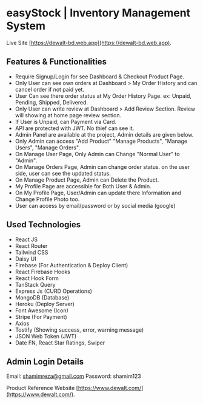 # easyStock | Inventory Management System

Live Site [https://dewalt-bd.web.app](https://dewalt-bd.web.app).

## Features & Functionalities

-   Require Signup/Login for see Dashboard & Checkout Product Page.
-   Only User can see own orders at Dashboard > My Order History and can cancel order if not paid yet.
-   User Can see there order status at My Order History Page. ex: Unpaid, Pending, Shipped, Delivered.
-   Only User can write review at Dashboard > Add Review Section. Review will showing at home page review section.
-   If User is Unpaid, can Payment via Card.
-   API are protected with JWT. No thief can see it.
-   Admin Panel are available at the project, Admin details are given below.
-   Only Admin can access "Add Product" "Manage Products", "Manage Users", "Manage Orders".
-   On Manage User Page, Only Admin can Change "Normal User" to "Admin".
-   On Manage Orders Page, Admin can change order status. on the user side, user can see the updated status.
-   On Manage Product Page, Admin can Delete the Product.
-   My Profile Page are accessible for Both User & Admin.
-   On My Profile Page, User/Admin can update there Information and Change Profile Photo too.
-   User can access by email/password or by social media (google)

## Used Technologies

-   React JS
-   React Router
-   Tailwind CSS
-   Daisy UI
-   Firebase (For Authentication & Deploy Client)
-   React Firebase Hooks
-   React Hook Form
-   TanStack Query
-   Express Js (CURD Operations)
-   MongoDB (Database)
-   Heroku (Deploy Server)
-   Font Awesome (Icon)
-   Stripe (For Payment)
-   Axios
-   Tostify (Showing success, error, warning message)
-   JSON Web Token (JWT)
-   Date FN, React Star Ratings, Swiper

## Admin Login Details

Email: shamimreza@gmail.com
Password: shamim123

Product Reference Website [https://www.dewalt.com/](https://www.dewalt.com/).
